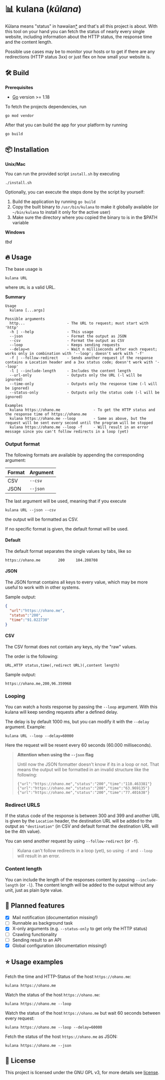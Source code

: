 # 📊 kulana (_kūlana_)

Kūlana means "status" in hawaiian[*](https://hilo.hawaii.edu/wehe/?q=kulana#w2w2-10743) and that's all this project is about. With this tool on your hand you can fetch the status of nearly every single website, including information about the HTTP status, the response time and the content length.

Possible use cases may be to monitor your hosts or to get if there are any redirections (HTTP status 3xx) or just flex on how small your website is.

## 🛠 Build

**Prerequisites**
- [Go](https://go.dev/doc/install) version >= 1.18

To fetch the projects dependencies, run
```shell
go mod vendor
```

After that you can build the app for your platform by running
```shell
go build
```

## 📦 Installation

**Unix/Mac**

You can run the provided script `install.sh` by executing 
```shell
./install.sh
```

Optionally, you can execute the steps done by the script by yourself:

1. Build the application by running `go build`
2. Copy the built binary to `/usr/bin/kulana` to make it globally available (or `~/bin/kulana` to install it only for the active user)
3. Make sure the directory where you copied the binary to is in the $PATH variable

**Windows**

_tbd_

## 🔥 Usage

The base usage is 
```shell
kulana URL
```
where `URL` is a valid URL.

**Summary**
```text
Usage
  kulana [...args]

Possible arguments
  http...                   - The URL to request; must start with 'http'
  -h | --help               - This usage
  --json                    - Format the output as JSON
  --csv                     - Format the output as CSV
  --loop                    - Keeps sending requests
  --delay=n                 - Wait n milliseconds after each request; works only in combination with '--loop'; doesn't work with '-f'
  -f | --follow-redirect    - Sends another request if the response contains a Location header and a 3xx status code; doesn't work with '--loop'
  -l | --include-length     - Includes the content length
  --url-only                - Outputs only the URL (-l will be ignored)
  --time-only               - Outputs only the response time (-l will be ignored)
  --status-only             - Outputs only the status code (-l will be ignored)  

Examples
  kulana https://ohano.me               - To get the HTTP status and the response time of https://ohano.me
  kulana https://ohano.me --loop        - Same as above, but the request will be sent every second until the program will be stopped
  kulana https://ohano.me --loop -f     - Will result in an error message since you can't follow redirects in a loop (yet)
```

### Output format

The following formats are available by appending the corresponding argument:

| Format | Argument |
|--------|----------|
| CSV    | `--csv`  |
| JSON   | `--json` |

The last argument will be used, meaning that if you execute 
```shell
kulana URL --json --csv
```
the output will be formatted as CSV.

If no specific format is given, the default format will be used.

#### Default

The default format separates the single values by tabs, like so
```shell
https://ohano.me        200     104.208708
```

#### JSON

The JSON format contains all keys to every value, which may be more useful to work with in other systems.

Sample output:
```json
{
  "url":"https://ohano.me",
  "status":"200",
  "time":"91.022730"
}
```

#### CSV

The CSV format does not contain any keys, nly the "raw" values.

The order is the following:
```csv
URL,HTTP status,time(,redirect URL)(,content length)
```

Sample output:
```csv
https://ohano.me,200,96.359968
```

### Looping

You can watch a hosts response by passing the `--loop` argument. With this kulana will keep sending requests after a defined delay.

The delay is by default 1000 ms, but you can modify it with the `--delay` argument. Example:
```shell
kulana URL --loop --delay=60000
```
Here the request will be resent every 60 seconds (60.000 milliseconds).

> **Attention when using the `--json` flag**
> 
> Until now the JSON formatter doesn't know if its in a loop or not. That means the output will be formatted in an invalid structure like the following:
> ```text
> {"url":"https://ohano.me","status":"200","time":"110.463381"}
> {"url":"https://ohano.me","status":"200","time":"63.969135"}
> {"url":"https://ohano.me","status":"200","time":"77.401638"}
> ```

### Redirect URLS

If the status code of the response is between 300 and 399 and another URL is given by the `Location` header, the destination URL will be added to the output as `"destination"` (in CSV and default format the destination URL will be the 4th value).

You can send another request by using `--follow-redirect` (or `-f`).

> Kulana can't follow redirects in a loop (yet), so using `-f` and `--loop` will result in an error.

### Content length

You can include the length of the responses content by passing `--include-length` (or `-l`). The content length will be added to the output without any unit, just as plain byte value.

## 🔮 Planned features

- [x] Mail notification (documentation missing!)
- [ ] Runnable as background task
- [x] X-only arguments (e.g. `--status-only` to get only the HTTP status)
- [ ] Crawling functionality
- [ ] Sending result to an API
- [x] Global configuration (documentation missing!)

## ⭐️ Usage examples

Fetch the time and HTTP-Status of the host `https://ohano.me`:
```shell
kulana https://ohano.me
```

Watch the status of the host `https://ohano.me`:
```shell
kulana https://ohano.me --loop
```

Watch the status of the host `https://ohano.me` but wait 60 seconds between every request:
```shell
kulana https://ohano.me --loop --delay=60000
```

Fetch the status of the host `https://ohano.me` as JSON:
```shell
kulana https://ohano.me --json
```

## 📜 License

This project is licensed under the GNU GPL v3, for more details see [license](./LICENSE).